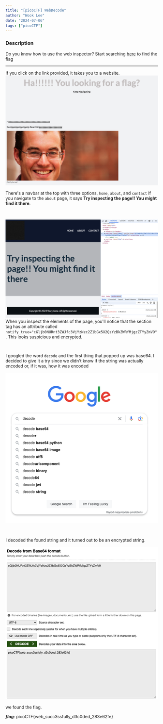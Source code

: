 ```yaml
---
title: "[picoCTF] WebDecode"
author: "Wook Lee"
date: "2024-07-06"
tags: ["picoCTF"]
---
```


### Description

Do you know how to use the web inspector?
Start searching <a href="http://titan.picoctf.net:64333/" target="_blank">here</a> to find the flag

---

If you click on the link provided, it takes you to a website.
![alt text](image.png#center)

There's a navbar at the top with three options, `home`, `about`, and `contact`
If you navigate to the `about` page, it says **Try inspecting the page!! You might find it there**.

<br>

![alt text](image-1.png#center)
When you inspect the elements of the page, you'll notice that the section tag has an attribute called `notify_true="cGljb0NURnt3ZWJfc3VjYzNzc2Z1bGx5X2QzYzBkZWRfMjgzZTYyZmV9"`. This looks suspicious and encrypted.

<br>

I googled the word `decode` and the first thing that popped up was base64. I decided to give it a try since we didn't know if the string was actually encoded or, if it was, how it was encoded

![alt text](image-3.png#center)

<br>

I decoded the found string and it turned out to be an encrypted string.

![alt text](image-2.png#center)

we found the flag.

**_flag_**: picoCTF{web_succ3ssfully_d3c0ded_283e62fe}
